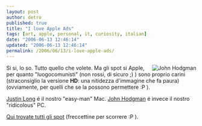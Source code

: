 ```yaml
---
layout: post
author: detro
published: true
title: "I love Apple Ads"
tags: [art, apple, personal, it, curiosity, italian]
date: "2006-06-13 12:46:14"
updated: "2006-06-13 12:46:14"
permalink: /2006/06/13/i-love-apple-ads/
---
```


<img src="http://www.areasofmyexpertise.com/images/ap02_lo.jpg" alt="John Hodgman" align="right" />
Si si, lo so.
Tutto quello che volete.
Ma gli spot si Apple, per quanto "luogocomunisti" (non rossi, di sicuro ;) ) sono proprio carini (straconsiglio la versione <strong>HD</strong>: una nitidezza d'immagine che fa paura)(ovviamente, per quelli che se la possono permettere :P ).

<a href="http://www.google.it/search?q=Justin+Long&start=0&ie=utf-8&oe=utf-8&client=firefox-a&rls=org.mozilla:en-US:official">Justin Long</a> é il nostro "easy-man" Mac.
<a href="http://www.google.it/search?q=John+Hodgman&start=0&ie=utf-8&oe=utf-8&client=firefox-a&rls=org.mozilla:en-US:official">John Hodgman</a> é invece il nostro "ridicolous" PC.

<a href="http://www.apple.com/getamac/ads/">Qui trovate tutti gli spot</a> (freccettine per scorrere :P ).
